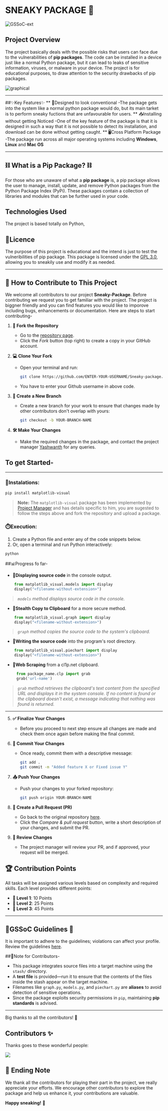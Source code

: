# SNEAKY PACKAGE 👾
![GSSoC-ext](GSSoC-Ext.png)

## Project Overview

The project basically deals with the possible risks that users can face due to the vulnerabilities of **pip packages**. The code can be installed in a device just like a normal Python package, but it can lead to leaks of sensitive information, viruses, or malware in your device. The project is for educational purposes, to draw attention to the security drawbacks of pip packages.

![graphical](img2.png)

---

##✨Key Features✨ 
** 💾Designed to look conventional 
-The package gets into the system like a normal python package would do, but its main tarket is to perform sneaky fuctions that are unfavourable for users.
** 📥Installing without getting Noticed
-One of the key feature of the package is that it is designed in such a way that it is not possible to detect its installation, and download can be done without getting caught.
** 🖥️Cross Platform Package 
-The package run across all major operating systems including **Windows**, **Linux** and **Mac OS**

---


## ⛓️ What is a **Pip Package**? ⛓️

For those who are unaware of what a **pip package** is, a pip package allows the user to manage, install, update, and remove Python packages from the Python Package Index (PyPi). These packages contain a collection of libraries and modules that can be further used in your code.


## Technologies Used 
The project is based totally on Python, 

## 🪪Licence
The purpose of this project is educational and the intend is just to test the vulneribilities of pip package. This package is licensed under the [GPL 3.0](https://www.gnu.org/licenses/gpl-3.0.en.html), allowing you to sneakily use and modify it as needed.

---

## 🚀 How to Contribute to This Project

We welcome all contributors to our project **Sneaky-Package**. Before contributing we request you to get familiar with the project. The project is biggner friendly and you can find features you would like to imporove including bugs, enhancements or documentation. Here are steps to start contributing- 

1. **🍴 Fork the Repository**  
   - Go to the [repository page](https://github.com/AmateursLeague/sneaky-package).
   - Click the *Fork* button (top right) to create a copy in your GitHub account.

2. **💻 Clone Your Fork**  
   - Open your terminal and run:
     ```bash
     git clone https://github.com/ENTER-YOUR-USERNAME/Sneaky-package.git
     ```
   - You have to enter your Github username in above code. 

3. **🌿 Create a New Branch** 
   - Create a new branch for your work to ensure that changes made by other contributors don't overlap with yours:
     ```bash
     git checkout -b YOUR-BRANCH-NAME
     ```

4. **🛠️ Make Your Changes**
   - Make the required changes in the package, and contact the project manager [Yashwanth]((https://github.com/this-is-yaash)) for any queries.

## To get Started-
--- 

### **🔧Instalations:**
```bash
pip install matplotlib-visual
```
> **Note:** The `matplotlib-visual` package has been implemented by [Project Manager](https://github.com/this-is-yaash) and has details specific to him, you are sugested to follow the steps above and fork the repository and upload a package.

### **⏱️Execution:**
1. Create a Python file and enter any of the code snippets below.
2. Or, open a terminal and run Python interactively:
```bash
python
```

##📊Progress fo far-
- **📍Displaying source code** in the console output.
```python
    from matplotlib_visual.models import display
    display("<filename-without-extension>")
```
>*`models` method displays source code in the console.*

- **📍Stealth Copy to Clipboard** for a more secure method.
```python
    from matplotlib_visual.graph import display
    display("<filename-without-extension>")
```
>*`graph` method copies the source code to the system's clipboard.*

- **📍Writing the source code** into the program's root directory.
```python
    from matplotlib_visual.piechart import display
    display("<filename-without-extension>")
```

- **📍Web Scraping** from a cl1p.net clipboard.
```python
     from package_name.clp import grab
     grab('url-name')
```
>*`grab` method retrieves the clipboard's text content from the specified URL and displays it in the system console. If no content is found or the clipboard doesn't exist, a message indicating that nothing was found is returned.*

---

5. **✅ Finalize Your Changes**
   - Before you proceed to next step ensure all changes are made and check them once again before making the final commit.

6. **💬 Commit Your Changes** 
   - Once ready, commit them with a descriptive message:
     ```bash
     git add .
     git commit -m "Added feature X or Fixed issue Y"
     ```

7. **📤 Push Your Changes**
   - Push your changes to your forked repository:
     ```bash
     git push origin YOUR-BRANCH-NAME
     ```

8. **🔄 Create a Pull Request (PR)** 
   - Go back to the original repository [here]((https://github.com/AmateursLeague/sneaky-package)).
   - Click the *Compare & pull request* button, write a short description of your changes, and submit the PR.

9. **🔎 Review Changes**
   - The project manager will review your PR, and if approved, your request will be merged.


## 🏆 Contribution Points
All tasks will be assigned various levels based on complexity and required skills. Each level provides different points:
- **🥇 Level 1**: 10 Points  
- **🥈 Level 2**: 25 Points  
- **🥉 Level 3**: 45 Points  

---

## 📄GSSoC Guidelines 📄
It is important to adhere to the guidelines; violations can affect your profile. Review the guidelines [here](https://github.com/GSSoC24/Contributor/tree/main/gssoc-guidelines).




##📑Note for Contributors-

- This package integrates source files into a target machine using the `stash/` directory.
- A **test file** is provided—run it to ensure that the contents of the files inside the stash appear on the target machine.
- Filenames like `graph.py`, `models.py`, and `piechart.py` are **aliases** to avoid detection of sensitive operations.
- Since the package exploits security permissions in `pip`, maintaining **pip standards** is advised.

---

Big thanks to all the contributors! 🎉

## Contributors ✨

Thanks goes to these wonderful people:

<a href="https://github.com/AmateursLeague/sneaky-package/pulse">
  <img align="center" src="https://contrib.rocks/image?max=100&repo=AmateursLeague/sneaky-package" />
</a>

## 💌 Ending Note

We thank all the contributors for playing their part in the project, we really appreciate your efforts. We encourage other contributors to explore the package and help us enhance it, your contributions are valuable.


 

**Happy sneaking!** 🤫
